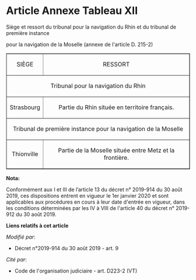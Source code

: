 # Article Annexe Tableau XII

Siège et ressort du tribunal pour la navigation du Rhin et du tribunal de première instance

pour la navigation de la Moselle (annexe de l'article D. 215-2)

<table align="center" border="1">
  <tbody>
    <tr>
      <td align="center">

SIÈGE

</td>
      <td colspan="2" align="center">

RESSORT

</td>
    </tr>
    <tr>
      <td colspan="2" align="center">

Tribunal pour la navigation du Rhin

</td>
    </tr>
    <tr>
      <td align="center">

Strasbourg

</td>
      <td align="center">

Partie du Rhin située en territoire français.

</td>
    </tr>
    <tr>
      <td colspan="2" align="center">

Tribunal de première instance pour la navigation de la Moselle

</td>
    </tr>
    <tr>
      <td align="center">

Thionville

</td>
      <td align="center">

Partie de la Moselle située entre Metz et la frontière.

</td>
    </tr>
  </tbody>
</table>

**Nota:**

Conformément aux I et III de l’article 13 du décret n° 2019-914 du 30 août 2019, ces dispositions entrent en vigueur le 1er
janvier 2020 et sont applicables aux procédures en cours à leur date d'entrée en vigueur, dans les conditions déterminées par
les IV à VIII de l'article 40 du décret n° 2019-912 du 30 août 2019.

**Liens relatifs à cet article**

_Modifié par_:

  - Décret n°2019-914 du 30 août 2019 - art. 9

_Cité par_:

  - Code de l'organisation judiciaire - art. D223-2 (VT)
